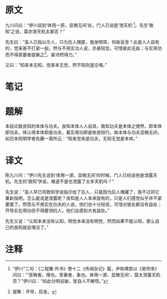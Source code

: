 # 原文
九川问曰：“伊川说到‘体用一原，显微无间’处，门人已说是‘泄天机’[^1]。先生‘致知’之说，莫亦泄天机太甚否？”

先生曰：“圣人已指以示人，只为后人掩匿，我发明耳，何故说泄？此是人人自有的，觉来甚不打紧一般。然与不用实功人说，亦甚轻忽，可惜彼此无益；与实用功而不得其要者提撕之[^2]，甚沛然得力。”

又曰：“知来本无知，觉来本无觉，然不知则遂沦埋。”
# 笔记

# 题解
本段论致良知的本体与功夫。良知本体人人自具，致知功夫是本体之使然，即本体即功夫，体认得本体即是功夫，着实用功即是依良知行。故本体与功夫显微无间，如日本阳明学者佐藤一斋所云：“知来觉来是功夫，无知无觉是本体。”
# 译文
陈九川问：“伊川先生说到‘体用一源，显微无间’的时候，门人已经说他是泄露天机。先生的‘致知’学说，难道不是也泄露了太多天机吗？”

先生说：“圣人早已将致知学说指示给了后人，只是因为后人掩藏了，我不过将它重新指明，怎么能说是泄露呢？良知是人人本来就有的，只是人们感觉似乎并不紧要罢了。然而与不用实在功夫的人说，他们也十分轻视，可惜对彼此都没有益处；开导实在用功但不得要领的人，他们会感到大有益处。”

先生又说：“认知本来没有认知，明觉本来没有明觉，然而如果不能认知，那么自己的良知就会埋没了。”
# 注释

[^1]: “伊川”二句：《二程集·外书》卷十二《传闻杂记》载，尹和靖尝以《易传序》问曰：“‘至微者，理也。至著者，象也。体用一源，显微无间’，莫太泄露天机否？”伊川曰：“如此分明说破，犹自人不解悟。”
[^2]: 提撕：开导，启发。